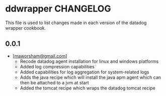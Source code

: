 ddwrapper CHANGELOG
===================

This file is used to list changes made in each version of the datadog wrapper cookbook.

0.0.1
------
- [maworsham@gmail.com]
  * Recode datadog agent installation for linux and windows platforms
  * Added log compression capabilities 
  * Added capabilities for log aggregation for system-related logs
  *  Adds the java recipe which will install the java apm agent which can then be
      attached to a jvm at start
  *  Added the tomcat recipe which wraps the datadog tomcat recipe
